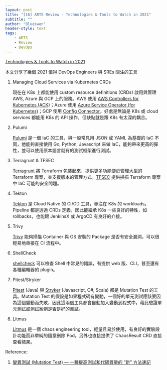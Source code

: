 ```yaml
---
layout: post
title: "[16] ARTS Review - Technologies & Tools to Watch in 2021"
subtitle: ""
author: "Blueswen"
header-style: text
tags:
    - ARTS
    - Review
    - DevOps
---
```


[Technologies & Tools to Watch in 2021](https://medium.com/dev-genius/technologies-tools-to-watch-in-2021-a216dfc30f25)

本文分享了幾個 2021 值得 DevOps Engineers 與 SREs 關注的工具

1. Managing Cloud Services via Kubernetes CRDs

    現在在 K8s 上都能使用 custom resource definitions (CRDs) 啟用與管理 AWS, Azure 與 GCP 上的服務。AWS 使用 [AWS Controllers for Kubernetes (ACK)](https://github.com/aws/aws-controllers-k8s)；Azure 使用 [Azure Service Operator (for Kubernetes)](https://github.com/Azure/azure-service-operator)；GCP 使用 [Config Connector](https://cloud.google.com/config-connector/docs/overview)。好處是無論是 K8s 或 cloud services 都能用 K8s 的 API 操作，但缺點就是跟 K8s 有太深的耦合。

2. Pulumi

   [Pulumi](https://www.pulumi.com/) 是一個 IaC 的工具，與一般常見用 JSON 或 YAML 為基礎的 IaC 不同，他能夠直接使用 Go, Python, Javascript 來做 IaC，能夠帶來更高的彈性，並可以使用原本語言就有的測試框架進行測試。

3. Terragrunt & TFSEC

   [Terragrunt](https://terragrunt.gruntwork.io/) 將 Terraform 包裝起來，提供更多功能便於管理大型的 Terraform 專案，並支援版本的管理方式。[TFSEC](https://github.com/tfsec/tfsec) 提供掃描 Terraform 專案中 IaC 可能的安全問題。

4. Tekton

   [Tekton](https://tekton.dev/) 是 Cloud Native 的 CI/CD 工具，專注在 K8s 的 workloads。Pipeline 都是透過 CRDs 定義，因此能繼承 K8s 一些良好的特性，如 rollbacks，也能跟 JenkinsX 或 ArgoCD 有良好的介接。

5. Trivy

   [Trivy](https://github.com/aquasecurity/trivy) 能夠掃描 Container 與 OS 安裝的 Package 是否有安全漏洞，可以很輕易地串接在 CI 流程中。

6. ShellCheck

   [shellcheck](https://github.com/koalaman/shellcheck) 可以檢查 Shell 中常見的錯誤，有提供 web 版、CLI，甚至還有各種編輯器的 plugin。

7. Pitest/Stryker

   [Pitest](http://pitest.org/) (Java) 與 [Stryker](https://stryker-mutator.io/) (Javascript, C#, Scala) 都是 Mutation Test 的工具。Mutation Test 的假設是如果程式碼有變動，一個好的單元測試應該要因為這個變動而失敗，因此這兩個工具都會自動加入變動到程式中，藉此驗證單元測試或測試案例是否是好的測試。

8. Litmus

   [Litmus](https://github.com/litmuschaos/litmus) 是一個 chaos engineering tool，輕量且易於使用，有良好的實驗設計功能而非單純的隨意刪除 Pod，另外也直接提供了 ChaosResult CRD 直接查看結果。

Reference:

1. [變異測試 (Mutation Test) — 一種提高測試和代碼質量的 ”新” 方法速記](https://medium.com/@loverjersey/%E8%AE%8A%E7%95%B0%E6%B8%AC%E8%A9%A6-mutation-test-%E4%B8%80%E7%A8%AE%E6%8F%90%E9%AB%98%E6%B8%AC%E8%A9%A6%E5%92%8C%E4%BB%A3%E7%A2%BC%E8%B3%AA%E9%87%8F%E7%9A%84-%E6%96%B0-%E6%96%B9%E6%B3%95%E9%80%9F%E8%A8%98-35bde79a5c7a)
